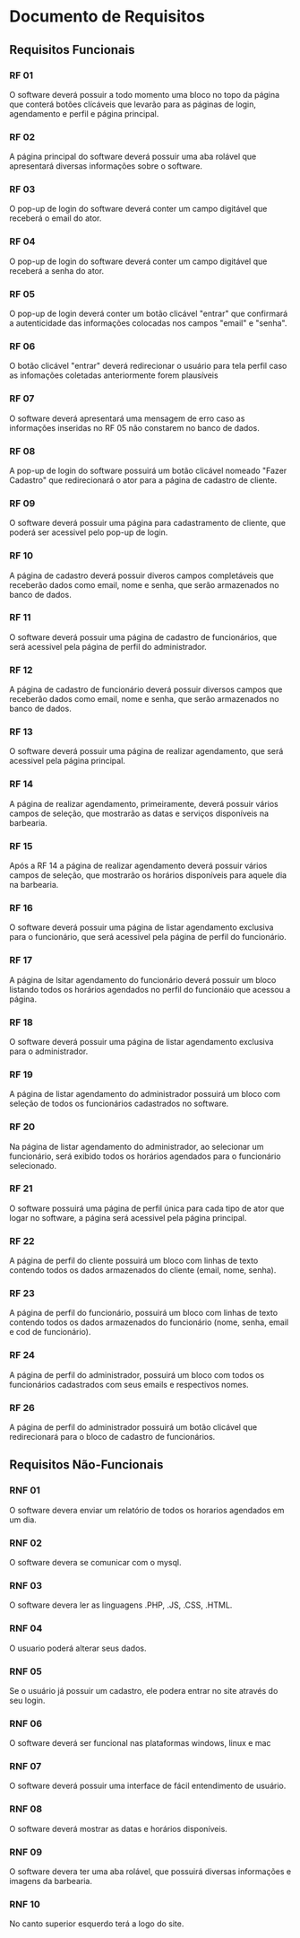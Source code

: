 # Documento de Requisitos

## Requisitos Funcionais

### RF 01

O software deverá possuir a todo momento uma bloco no topo da página que conterá botões clícáveis que levarão para as páginas de login, agendamento e perfil e página principal.

### RF 02

A página principal do software deverá possuir uma aba rolável que apresentará diversas informações sobre o software.

### RF 03

O pop-up de login do software deverá conter um campo digitável que receberá o email do ator.

### RF 04
O pop-up de login do software deverá conter um campo digitável que receberá a senha do ator.

### RF 05

O pop-up de login deverá conter um botão clicável "entrar" que confirmará a autenticidade das informações colocadas nos campos "email" e "senha".

### RF 06

O botão clicável "entrar" deverá redirecionar o usuário para tela perfil caso as infomações coletadas anteriormente forem plausíveis

### RF 07

O software deverá apresentará uma mensagem de erro caso as informações inseridas no RF 05 não constarem no banco de dados.

### RF 08

A pop-up de login do software possuirá um botão clicável nomeado "Fazer Cadastro" que redirecionará o ator para a página de cadastro de cliente.

### RF 09

O software deverá possuir uma página para cadastramento de cliente, que poderá ser acessivel pelo pop-up de login.

### RF 10

A página de cadastro deverá possuir diveros campos completáveis que receberão dados como email, nome e senha, que serão armazenados no banco de dados.

### RF 11

O software deverá possuir uma página de cadastro de funcionários, que será acessivel pela página de perfil do administrador.

### RF 12

A página de cadastro de funcionário deverá possuir diversos campos que receberão dados como email, nome e senha, que serão armazenados no banco de dados.

### RF 13

O software deverá possuir uma página de realizar agendamento, que será acessivel pela página principal.

### RF 14

A página de realizar agendamento, primeiramente, deverá possuir vários campos de seleção, que mostrarão as datas e serviços disponíveis na barbearia.

### RF 15

Após a RF 14 a página de realizar agendamento deverá possuir vários campos de seleção, que mostrarão os horários disponíveis para aquele dia na barbearia.

### RF 16

O software deverá possuir uma página de listar agendamento exclusiva para o funcionário, que será acessivel pela página de perfil do funcionário.

### RF 17

A página de lsitar agendamento do funcionário deverá possuir um bloco listando todos os horários agendados no perfil do funcionáio que acessou a página.

### RF 18

O software deverá possuir uma página de listar agendamento exclusiva para o administrador.

### RF 19

A página de listar agendamento do administrador possuirá um bloco com seleção de todos os funcionários cadastrados no software.

### RF 20

Na página de listar agendamento do administrador, ao selecionar um funcionário, será exibido todos os horários agendados para o funcionário selecionado.

### RF 21

O software possuirá uma página de perfil única para cada tipo de ator que logar no software, a página será acessivel pela página principal.

### RF 22

A página de perfil do cliente possuirá um bloco com linhas de texto contendo todos os dados armazenados do cliente (email, nome, senha).

### RF 23

A página de perfil do funcionário, possuirá um bloco com linhas de texto contendo todos os dados armazenados do funcionário (nome, senha, email e cod de funcionário).

### RF 24

A página de perfil do administrador, possuirá um bloco com todos os funcionários cadastrados com seus emails e respectivos nomes.

### RF 26

A página de perfil do administrador possuirá um botão clicável que redirecionará para o bloco de cadastro de funcionários.


## Requisitos Não-Funcionais

### RNF 01

O software devera enviar um relatório de todos os horarios agendados em um dia.

### RNF 02

O software devera se comunicar com o mysql.

### RNF 03

O software devera ler as linguagens .PHP, .JS, .CSS, .HTML.

### RNF 04

O usuario poderá alterar seus dados.

### RNF 05

Se o usuário já possuir um cadastro, ele podera entrar no site através do seu login.

### RNF 06

O software deverá ser funcional nas plataformas windows, linux e mac

### RNF 07

O software deverá possuir uma interface de fácil entendimento de usuário.

### RNF 08

O software deverá mostrar as datas e horários disponíveis.

### RNF 09

O software devera ter uma aba rolável, que possuirá diversas informações e imagens da barbearia.

### RNF 10

No canto superior esquerdo terá a logo do site.
